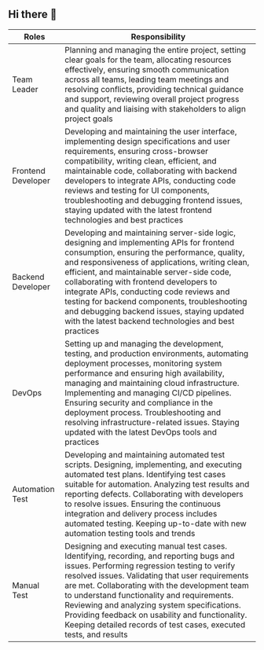 ## Hi there 👋

| Roles | Responsibility |
|--|--|
|Team Leader  | Planning and managing the entire project, setting clear goals for the team, allocating resources effectively, ensuring smooth communication across all teams, leading team meetings and resolving conflicts, providing technical guidance and support, reviewing overall project progress and quality and liaising with stakeholders to align project goals |
|Frontend Developer  | Developing and maintaining the user interface, implementing design specifications and user requirements, ensuring cross-browser compatibility, writing clean, efficient, and maintainable code, collaborating with backend developers to integrate APIs, conducting code reviews and testing for UI components, troubleshooting and debugging frontend issues, staying updated with the latest frontend technologies and best practices |
| Backend Developer | Developing and maintaining server-side logic, designing and implementing APIs for frontend consumption, ensuring the performance, quality, and responsiveness of applications, writing clean, efficient, and maintainable server-side code, collaborating with frontend developers to integrate APIs, conducting code reviews and testing for backend components, troubleshooting and debugging backend issues, staying updated with the latest backend technologies and best practices  |
| DevOps | Setting up and managing the development, testing, and production environments, automating deployment processes, monitoring system performance and ensuring high availability, managing and maintaining cloud infrastructure. Implementing and managing CI/CD pipelines. Ensuring security and compliance in the deployment process. Troubleshooting and resolving infrastructure-related issues. Staying updated with the latest DevOps tools and practices |
| Automation Test | Developing and maintaining automated test scripts. Designing, implementing, and executing automated test plans. Identifying test cases suitable for automation. Analyzing test results and reporting defects. Collaborating with developers to resolve issues. Ensuring the continuous integration and delivery process includes automated testing. Keeping up-to-date with new automation testing tools and trends|
|Manual Test  |  Designing and executing manual test cases. Identifying, recording, and reporting bugs and issues. Performing regression testing to verify resolved issues. Validating that user requirements are met. Collaborating with the development team to understand functionality and requirements. Reviewing and analyzing system specifications. Providing feedback on usability and functionality. Keeping detailed records of test cases, executed tests, and results|
